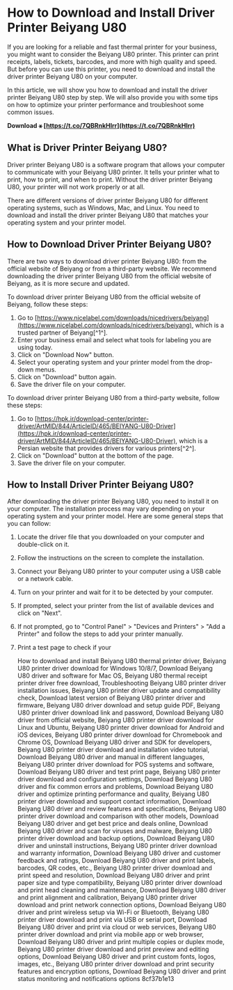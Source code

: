 # How to Download and Install Driver Printer Beiyang U80
 
If you are looking for a reliable and fast thermal printer for your business, you might want to consider the Beiyang U80 printer. This printer can print receipts, labels, tickets, barcodes, and more with high quality and speed. But before you can use this printer, you need to download and install the driver printer Beiyang U80 on your computer.
 
In this article, we will show you how to download and install the driver printer Beiyang U80 step by step. We will also provide you with some tips on how to optimize your printer performance and troubleshoot some common issues.
 
**Download ⚹ [https://t.co/7QBRnkHlrr](https://t.co/7QBRnkHlrr)**


 
## What is Driver Printer Beiyang U80?
 
Driver printer Beiyang U80 is a software program that allows your computer to communicate with your Beiyang U80 printer. It tells your printer what to print, how to print, and when to print. Without the driver printer Beiyang U80, your printer will not work properly or at all.
 
There are different versions of driver printer Beiyang U80 for different operating systems, such as Windows, Mac, and Linux. You need to download and install the driver printer Beiyang U80 that matches your operating system and your printer model.
 
## How to Download Driver Printer Beiyang U80?
 
There are two ways to download driver printer Beiyang U80: from the official website of Beiyang or from a third-party website. We recommend downloading the driver printer Beiyang U80 from the official website of Beiyang, as it is more secure and updated.
 
To download driver printer Beiyang U80 from the official website of Beiyang, follow these steps:
 
1. Go to [https://www.nicelabel.com/downloads/nicedrivers/beiyang](https://www.nicelabel.com/downloads/nicedrivers/beiyang), which is a trusted partner of Beiyang[^1^].
2. Enter your business email and select what tools for labeling you are using today.
3. Click on "Download Now" button.
4. Select your operating system and your printer model from the drop-down menus.
5. Click on "Download" button again.
6. Save the driver file on your computer.

To download driver printer Beiyang U80 from a third-party website, follow these steps:

1. Go to [https://hpk.ir/download-center/printer-driver/ArtMID/844/ArticleID/465/BEIYANG-U80-Driver](https://hpk.ir/download-center/printer-driver/ArtMID/844/ArticleID/465/BEIYANG-U80-Driver), which is a Persian website that provides drivers for various printers[^2^].
2. Click on "Download" button at the bottom of the page.
3. Save the driver file on your computer.

## How to Install Driver Printer Beiyang U80?
 
After downloading the driver printer Beiyang U80, you need to install it on your computer. The installation process may vary depending on your operating system and your printer model. Here are some general steps that you can follow:

1. Locate the driver file that you downloaded on your computer and double-click on it.
2. Follow the instructions on the screen to complete the installation.
3. Connect your Beiyang U80 printer to your computer using a USB cable or a network cable.
4. Turn on your printer and wait for it to be detected by your computer.
5. If prompted, select your printer from the list of available devices and click on "Next".
6. If not prompted, go to "Control Panel" > "Devices and Printers" > "Add a Printer" and follow the steps to add your printer manually.
7. Print a test page to check if your

    How to download and install Beiyang U80 thermal printer driver,  Beiyang U80 printer driver download for Windows 10/8/7,  Download Beiyang U80 driver and software for Mac OS,  Beiyang U80 thermal receipt printer driver free download,  Troubleshooting Beiyang U80 printer driver installation issues,  Beiyang U80 printer driver update and compatibility check,  Download latest version of Beiyang U80 printer driver and firmware,  Beiyang U80 driver download and setup guide PDF,  Beiyang U80 printer driver download link and password,  Download Beiyang U80 driver from official website,  Beiyang U80 printer driver download for Linux and Ubuntu,  Beiyang U80 printer driver download for Android and iOS devices,  Beiyang U80 printer driver download for Chromebook and Chrome OS,  Download Beiyang U80 driver and SDK for developers,  Beiyang U80 printer driver download and installation video tutorial,  Download Beiyang U80 driver and manual in different languages,  Beiyang U80 printer driver download for POS systems and software,  Download Beiyang U80 driver and test print page,  Beiyang U80 printer driver download and configuration settings,  Download Beiyang U80 driver and fix common errors and problems,  Download Beiyang U80 driver and optimize printing performance and quality,  Beiyang U80 printer driver download and support contact information,  Download Beiyang U80 driver and review features and specifications,  Beiyang U80 printer driver download and comparison with other models,  Download Beiyang U80 driver and get best price and deals online,  Download Beiyang U80 driver and scan for viruses and malware,  Beiyang U80 printer driver download and backup options,  Download Beiyang U80 driver and uninstall instructions,  Beiyang U80 printer driver download and warranty information,  Download Beiyang U80 driver and customer feedback and ratings,  Download Beiyang U80 driver and print labels, barcodes, QR codes, etc.,  Beiyang U80 printer driver download and print speed and resolution,  Download Beiyang U80 driver and print paper size and type compatibility,  Beiyang U80 printer driver download and print head cleaning and maintenance,  Download Beiyang U80 driver and print alignment and calibration,  Beiyang U80 printer driver download and print network connection options,  Download Beiyang U80 driver and print wireless setup via Wi-Fi or Bluetooth,  Beiyang U80 printer driver download and print via USB or serial port,  Download Beiyang U80 driver and print via cloud or web services,  Beiyang U80 printer driver download and print via mobile app or web browser,  Download Beiyang U80 driver and print multiple copies or duplex mode,  Beiyang U80 printer driver download and print preview and editing options,  Download Beiyang U80 driver and print custom fonts, logos, images, etc.,  Beiyang U80 printer driver download and print security features and encryption options,  Download Beiyang U80 driver and print status monitoring and notifications options
 8cf37b1e13


